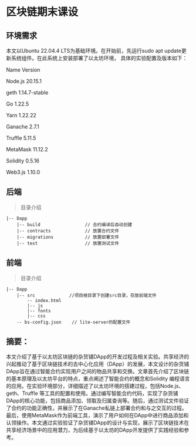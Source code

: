 # 区块链期末课设
## 环境需求
本文以Ubuntu 22.04.4 LTS为基础环境。在开始前，先运行sudo apt update更新系统组件。在此系统上安装部署了以太坊环境，
具体的实验配置及版本如下：

Name	Version 

Node.js	20.15.1 

geth	1.14.7-stable 

Go 	1.22.5

Yarn	1.22.22

Ganache	2.7.1

Truffle	5.11.5

MetaMask	11.12.2

Solidity	0.5.16

Web3.js 	1.10.0

## 后端
> 目录介绍
```
|-- Dapp
    |-- build                 // 合约编译后自动创建
    |-- contracts             // 放置合约文件
    |-- migrations            // 放置部署文件
    |-- test                  // 放置测试文件
```
## 前端
> 目录介绍
```
|-- Dapp
    |-- src             //项目根目录下创建src目录，存放前端文件
        -- index.html
        |-- js
        |-- fonts
        |-- css
    -- bs-config.json    // lite-server的配置文件
```


## 摘要：
本文介绍了基于以太坊区块链的杂货铺DApp的开发过程及相关实验。共享经济的兴起推动了基于区块链技术的去中心化应用（DApp）的发展，本文设计的杂货铺DApp旨在通过智能合约实现用户之间的物品共享和交换。文章首先介绍了区块链的基本原理及以太坊平台的特点，重点阐述了智能合约的概念和Solidity 编程语言的应用。在实验环境部分，详细描述了以太坊环境的搭建过程，包括Node.js、geth、Truffle 等工具的配置和使用。通过编写智能合约代码，实现了杂货铺DApp的核心功能，包括商品添加、领取及归属查询等。随后，通过测试文件验证了合约的功能正确性，并展示了在Ganache私链上部署合约和与之交互的过程。最后，使用MetaMask作为前端工具，演示了用户如何在DApp中进行商品添加和认领操作。本文通过实验验证了杂货铺DApp的设计与实现，展示了区块链技术在共享经济场景中的应用潜力，为后续基于以太坊的DApp开发提供了实践经验和参考。 
